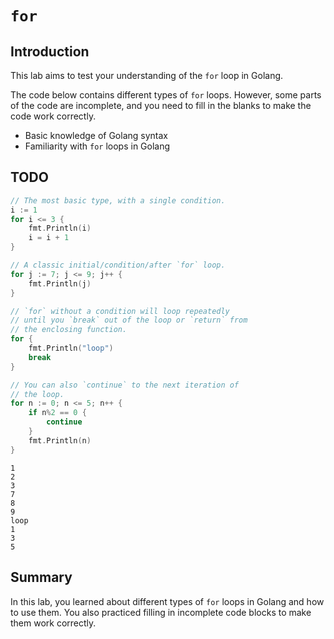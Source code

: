 # `for`

## Introduction

This lab aims to test your understanding of the `for` loop in Golang.

The code below contains different types of `for` loops. However, some parts of the code are incomplete, and you need to fill in the blanks to make the code work correctly.

- Basic knowledge of Golang syntax
- Familiarity with `for` loops in Golang

## TODO

```go
// The most basic type, with a single condition.
i := 1
for i <= 3 {
    fmt.Println(i)
    i = i + 1
}

// A classic initial/condition/after `for` loop.
for j := 7; j <= 9; j++ {
    fmt.Println(j)
}

// `for` without a condition will loop repeatedly
// until you `break` out of the loop or `return` from
// the enclosing function.
for {
    fmt.Println("loop")
    break
}

// You can also `continue` to the next iteration of
// the loop.
for n := 0; n <= 5; n++ {
    if n%2 == 0 {
        continue
    }
    fmt.Println(n)
}
```

```
1
2
3
7
8
9
loop
1
3
5
```

## Summary

In this lab, you learned about different types of `for` loops in Golang and how to use them. You also practiced filling in incomplete code blocks to make them work correctly.
